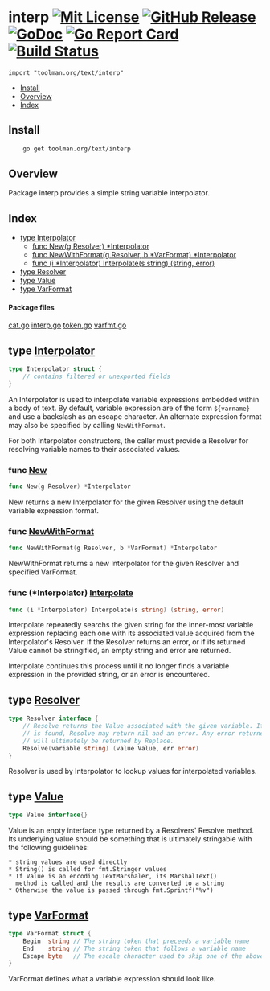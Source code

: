 

# interp [![Mit License][mit-img]][mit] [![GitHub Release][release-img]][release] [![GoDoc][godoc-img]][godoc] [![Go Report Card][reportcard-img]][reportcard] [![Build Status][travis-img]][travis]

`import "toolman.org/text/interp"`

* [Install](#pkg-install)
* [Overview](#pkg-overview)
* [Index](#pkg-index)

## <a name="pkg-install">Install</a>

```sh
    go get toolman.org/text/interp
```

## <a name="pkg-overview">Overview</a>

Package interp provides a simple string variable interpolator.

## <a name="pkg-index">Index</a>
* [type Interpolator](#Interpolator)
  * [func New(g Resolver) *Interpolator](#New)
  * [func NewWithFormat(g Resolver, b *VarFormat) *Interpolator](#NewWithFormat)
  * [func (i *Interpolator) Interpolate(s string) (string, error)](#Interpolator.Interpolate)
* [type Resolver](#Resolver)
* [type Value](#Value)
* [type VarFormat](#VarFormat)


#### <a name="pkg-files">Package files</a>
[cat.go](/src/toolman.org/text/interp/cat.go) [interp.go](/src/toolman.org/text/interp/interp.go) [token.go](/src/toolman.org/text/interp/token.go) [varfmt.go](/src/toolman.org/text/interp/varfmt.go) 


## <a name="Interpolator">type</a> [Interpolator](/src/target/interp.go?s=915:981#L25)
``` go
type Interpolator struct {
    // contains filtered or unexported fields
}

```
An Interpolator is used to interpolate variable expressions embedded within
a body of text. By default, variable expression are of the form `${varname}`
and use a backslash as an escape character. An alternate expression format
may also be specified by calling `NewWithFormat`.

For both Interpolator constructors, the caller must provide a Resolver for
resolving variable names to their associated values.







### <a name="New">func</a> [New](/src/target/interp.go?s=1089:1123#L32)
``` go
func New(g Resolver) *Interpolator
```
New returns a new Interpolator for the given Resolver using the default
variable expression format.


### <a name="NewWithFormat">func</a> [NewWithFormat](/src/target/interp.go?s=1260:1318#L38)
``` go
func NewWithFormat(g Resolver, b *VarFormat) *Interpolator
```
NewWithFormat returns a new Interpolator for the given Resolver and
specified VarFormat.





### <a name="Interpolator.Interpolate">func</a> (\*Interpolator) [Interpolate](/src/target/interp.go?s=1807:1867#L50)
``` go
func (i *Interpolator) Interpolate(s string) (string, error)
```
Interpolate repeatedly searchs the given string for the inner-most variable
expression replacing each one with its associated value acquired from the
Interpolator's Resolver. If the Resolver returns an error, or if its
returned Value cannot be stringified, an empty string and error are
returned.

Interpolate continues this process until it no longer finds a variable
expression in the provided string, or an error is encountered.




## <a name="Resolver">type</a> [Resolver](/src/target/interp.go?s=211:486#L11)
``` go
type Resolver interface {
    // Resolve returns the Value associated with the given variable. If no Value
    // is found, Resolve may return nil and an error. Any error returned here
    // will ultimately be returned by Replace.
    Resolve(variable string) (value Value, err error)
}
```
Resolver is used by Interpolator to lookup values for interpolated variables.










## <a name="Value">type</a> [Value](/src/target/interp.go?s=2639:2661#L85)
``` go
type Value interface{}
```
Value is an enpty interface type returned by a Resolvers' Resolve method.
Its underlying value should be something that is ultimately stringable with
the following guidelines:


	* string values are used directly
	* String() is called for fmt.Stringer values
	* If Value is an encoding.TextMarshaler, its MarshalText()
	  method is called and the results are converted to a string
	* Otherwise the value is passed through fmt.Sprintf("%v")










## <a name="VarFormat">type</a> [VarFormat](/src/target/varfmt.go?s=175:405#L12)
``` go
type VarFormat struct {
    Begin  string // The string token that preceeds a variable name
    End    string // The string token that follows a variable name
    Escape byte   // The escale character used to skip one of the above tokens
}

```
VarFormat defines what a variable expression should look like.

[mit-img]: http://img.shields.io/badge/License-MIT-c41e3a.svg
[mit]: https://github.com/toolmanorg/text-interp/blob/master/LICENSE

[release-img]: https://img.shields.io/github/release/toolmanorg/text-interp/all.svg
[release]: https://github.com/toolmanorg/text-interp/releases

[godoc-img]: https://godoc.org/toolman.org/flags/tristate?status.svg
[godoc]: https://godoc.org/toolman.org/flags/tristate

[reportcard-img]: https://goreportcard.com/badge/toolman.org/flags/tristate
[reportcard]: https://goreportcard.com/report/toolman.org/flags/tristate

[travis-img]: https://travis-ci.org/tep/text-interp.svg?branch=master
[travis]: https://travis-ci.org/tep/text-interp

